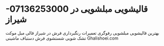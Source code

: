 # -07136253000 قالیشویی مبلشویی در شیراز
بهترین قالیشویی مبلشویی رفوگری تعمیرات رنگبرداری فرش در شیراز قالی مبل موکت تشک شویی شستشوی فرش دستباف ماشینی Ghalishoei.com
